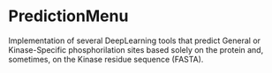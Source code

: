 # PredictionMenu
Implementation of several DeepLearning tools that predict General or Kinase-Specific phosphorilation sites based solely on the protein and, sometimes, on the Kinase residue sequence (FASTA).

